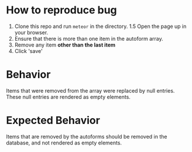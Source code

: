 
How to reproduce bug
====================

1. Clone this repo and run ```meteor``` in the directory.
1.5 Open the page up in your browser.
2. Ensure that there is more than one item in the autoform array.
3. Remove any item **other than the last item**
4. Click 'save'

Behavior
=========

Items that were removed from the array were replaced by null entries.
These null entries are rendered as empty elements.

Expected Behavior
=================

Items that are removed by the autoforms should be removed in the database, and not rendered as empty elements.

